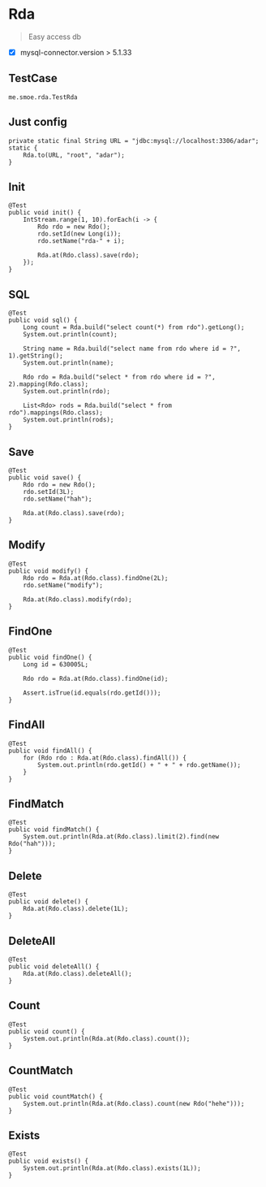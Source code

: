 

# Rda
> Easy access db

* [x] mysql-connector.version > 5.1.33 


## TestCase
	me.smoe.rda.TestRda
	

## Just config
	private static final String URL = "jdbc:mysql://localhost:3306/adar";
	static {
		Rda.to(URL, "root", "adar");
	}
	
	
## Init
	@Test
	public void init() {
		IntStream.range(1, 10).forEach(i -> {
			Rdo rdo = new Rdo();
			rdo.setId(new Long(i));
			rdo.setName("rda-" + i);
			
			Rda.at(Rdo.class).save(rdo);
		});
	}


## SQL
	@Test
	public void sql() {
		Long count = Rda.build("select count(*) from rdo").getLong();
		System.out.println(count);
		
		String name = Rda.build("select name from rdo where id = ?", 1).getString();
		System.out.println(name);

		Rdo rdo = Rda.build("select * from rdo where id = ?", 2).mapping(Rdo.class);
		System.out.println(rdo);
		
		List<Rdo> rods = Rda.build("select * from rdo").mappings(Rdo.class);
		System.out.println(rods);
	}


## Save
	@Test
	public void save() {
		Rdo rdo = new Rdo();
		rdo.setId(3L);
		rdo.setName("hah");
		
		Rda.at(Rdo.class).save(rdo);
	}


## Modify
	@Test
	public void modify() {
		Rdo rdo = Rda.at(Rdo.class).findOne(2L);
		rdo.setName("modify");
		
		Rda.at(Rdo.class).modify(rdo);
	}


## FindOne
	@Test
	public void findOne() {
		Long id = 630005L;
		
		Rdo rdo = Rda.at(Rdo.class).findOne(id);
		
		Assert.isTrue(id.equals(rdo.getId()));
	}
	
	
## FindAll
	@Test
	public void findAll() {
		for (Rdo rdo : Rda.at(Rdo.class).findAll()) {
			System.out.println(rdo.getId() + " + " + rdo.getName());
		}
	}


## FindMatch	
	@Test
	public void findMatch() {
		System.out.println(Rda.at(Rdo.class).limit(2).find(new Rdo("hah")));
	}


## Delete
	@Test
	public void delete() {
		Rda.at(Rdo.class).delete(1L);
	}


## DeleteAll	
	@Test
	public void deleteAll() {
		Rda.at(Rdo.class).deleteAll();
	}

## Count	
	@Test
	public void count() {
		System.out.println(Rda.at(Rdo.class).count());
	}
	
	
## CountMatch
	@Test
	public void countMatch() {
		System.out.println(Rda.at(Rdo.class).count(new Rdo("hehe")));
	}


## Exists	
	@Test
	public void exists() {
		System.out.println(Rda.at(Rdo.class).exists(1L));
	}
